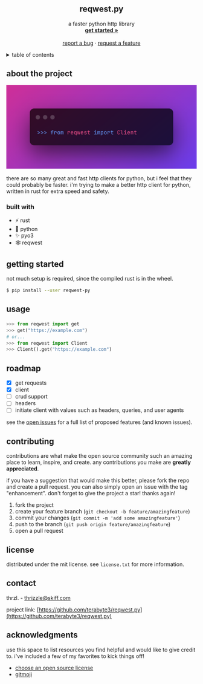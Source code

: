 <div id="top"></div>
<!--
*** thanks for checking out the best-readme-template. if you have a suggestion
*** that would make this better, please fork the repo and create a pull request
*** or simply open an issue with the tag "enhancement".
*** don't forget to give the project a star!
*** thanks again! now go create something amazing! :d
-->



<!-- project shields -->
<!--
*** i'm using markdown "reference style" links for readability.
*** reference links are enclosed in brackets [ ] instead of parentheses ( ).
*** see the bottom of this document for the declaration of the reference variables
*** for contributors-url, forks-url, etc. this is an optional, concise syntax you may use.
*** https://www.markdownguide.org/basic-syntax/#reference-style-links
-->
<!-- [![contributors][contributors-shield]][contributors-url]
[![forks][forks-shield]][forks-url]
[![stargazers][stars-shield]][stars-url]
[![issues][issues-shield]][issues-url]
[![mit license][license-shield]][license-url]
[![linkedin][linkedin-shield]][linkedin-url] -->



<!-- project logo -->
<br />
<div align="center">
  <h2 align="center">reqwest.py</h2>

  <p align="center">
    a faster python http library
    <br />
    <a href="https://github.com/terabyte3/reqwest.py#getting-started"><strong>get started »</strong></a>
    <br />
    <br />
    <!-- <a href="https://github.com/terabyte3/reqwest.py">view benchmarks</a>
    · -->
    <a href="https://github.com/terabyte3/reqwest.py/issues">report a bug</a>
    ·
    <a href="https://github.com/terabyte3/reqwest.py/issues">request a feature</a>
  </p>
</div>



<!-- table of contents -->
<details>
  <summary>table of contents</summary>
  <ol>
    <li>
      <a href="#about-the-project">about the project</a>
      <ul>
        <li><a href="#built-with">built with</a></li>
      </ul>
    </li>
    <li>
      <a href="#getting-started">getting started</a>
      <ul>
        <li><a href="#prerequisites">prerequisites</a></li>
        <li><a href="#installation">installation</a></li>
      </ul>
    </li>
    <li><a href="#usage">usage</a></li>
    <li><a href="#roadmap">roadmap</a></li>
    <li><a href="#contributing">contributing</a></li>
    <li><a href="#license">license</a></li>
    <li><a href="#contact">contact</a></li>
    <li><a href="#acknowledgments">acknowledgments</a></li>
  </ol>
</details>



<!-- about the project -->
## about the project

![product name screen shot][product-screenshot]

there are so many great and fast http clients for python, but i feel that they could probably be faster. i'm trying to make a better http client for python, written in rust for extra speed and safety.


### built with
* ⚡ rust
* 🐍 python
* ✨ pyo3
* 🕸️ reqwest


<!-- getting started -->
## getting started

not much setup is required, since the compiled rust is in the wheel.
  ```sh
  $ pip install --user reqwest-py
  ```

<!-- usage examples -->
## usage
```py
>>> from reqwest import get
>>> get("https://example.com")
# or...
>>> from reqwest import Client
>>> Client().get("https://example.com")
```

<!-- roadmap -->
## roadmap

- [x] get requests
- [x] client
- [ ] crud support
- [ ] headers
- [ ] initiate client with values such as headers, queries, and user agents

see the [open issues](https://github.com/terabyte3/reqwest.py/issues) for a full list of proposed features (and known issues).


<!-- contributing -->
## contributing

contributions are what make the open source community such an amazing place to learn, inspire, and create. any contributions you make are **greatly appreciated**.

if you have a suggestion that would make this better, please fork the repo and create a pull request. you can also simply open an issue with the tag "enhancement".
don't forget to give the project a star! thanks again!

1. fork the project
2. create your feature branch (`git checkout -b feature/amazingfeature`)
3. commit your changes (`git commit -m 'add some amazingfeature'`)
4. push to the branch (`git push origin feature/amazingfeature`)
5. open a pull request


<!-- license -->
## license

distributed under the mit license. see `license.txt` for more information.


<!-- contact -->
## contact

thrzl. - thrizzle@skiff.com

project link: [https://github.com/terabyte3/reqwest.py](https://github.com/terabyte3/reqwest.py)


<!-- acknowledgments -->
## acknowledgments

use this space to list resources you find helpful and would like to give credit to. i've included a few of my favorites to kick things off!

* [choose an open source license](https://choosealicense.com)
* [gitmoji](https://gitmoji.dev)


<!-- markdown links & images -->
<!-- https://www.markdownguide.org/basic-syntax/#reference-style-links -->
[contributors-shield]: https://img.shields.io/github/contributors/terabyte3/reqwest.py.svg?style=for-the-badge
[contributors-url]: https://github.com/terabyte3/reqwest.py/graphs/contributors
[forks-shield]: https://img.shields.io/github/forks/terabyte3/reqwest.py.svg?style=for-the-badge
[forks-url]: https://github.com/terabyte3/reqwest.py/network/members
[stars-shield]: https://img.shields.io/github/stars/terabyte3/reqwest.py.svg?style=for-the-badge
[stars-url]: https://github.com/terabyte3/reqwest.py/stargazers
[issues-shield]: https://img.shields.io/github/issues/terabyte3/reqwest.py.svg?style=for-the-badge
[issues-url]: https://github.com/terabyte3/reqwest.py/issues
[license-shield]: https://img.shields.io/github/license/terabyte3/reqwest.py.svg?style=for-the-badge
[license-url]: https://github.com/terabyte3/reqwest.py/blob/master/license.txt
[linkedin-shield]: https://img.shields.io/badge/-linkedin-black.svg?style=for-the-badge&logo=linkedin&colorb=555
[linkedin-url]: https://linkedin.com/in/othneildrew
[product-screenshot]: assets/scrot.png
[next.js]: https://img.shields.io/badge/next.js-000000?style=for-the-badge&logo=nextdotjs&logocolor=white
[next-url]: https://nextjs.org/
[react.js]: https://img.shields.io/badge/react-20232a?style=for-the-badge&logo=react&logocolor=61dafb
[react-url]: https://reactjs.org/
[vue.js]: https://img.shields.io/badge/vue.js-35495e?style=for-the-badge&logo=vuedotjs&logocolor=4fc08d
[vue-url]: https://vuejs.org/
[angular.io]: https://img.shields.io/badge/angular-dd0031?style=for-the-badge&logo=angular&logocolor=white
[angular-url]: https://angular.io/
[svelte.dev]: https://img.shields.io/badge/svelte-4a4a55?style=for-the-badge&logo=svelte&logocolor=ff3e00
[svelte-url]: https://svelte.dev/
[laravel.com]: https://img.shields.io/badge/laravel-ff2d20?style=for-the-badge&logo=laravel&logocolor=white
[laravel-url]: https://laravel.com
[bootstrap.com]: https://img.shields.io/badge/bootstrap-563d7c?style=for-the-badge&logo=bootstrap&logocolor=white
[bootstrap-url]: https://getbootstrap.com
[jquery.com]: https://img.shields.io/badge/jquery-0769ad?style=for-the-badge&logo=jquery&logocolor=white
[jquery-url]: https://jquery.com 
